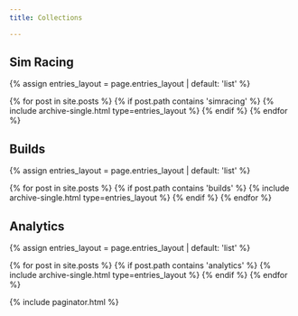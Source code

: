 ```yaml
---
title: Collections

---
```


<h2>Sim Racing</h2>

{% assign entries_layout = page.entries_layout | default: 'list' %}
<div class="entries-{{ entries_layout }}">
  {% for post in site.posts %}
    {% if post.path contains 'simracing' %}
        {% include archive-single.html type=entries_layout %}
    {% endif %}
  {% endfor %}
</div>

<h2>Builds</h2>

{% assign entries_layout = page.entries_layout | default: 'list' %}
<div class="entries-{{ entries_layout }}">
  {% for post in site.posts %}
    {% if post.path contains 'builds' %}
        {% include archive-single.html type=entries_layout %}
    {% endif %}
  {% endfor %}
</div>

<h2>Analytics</h2>

{% assign entries_layout = page.entries_layout | default: 'list' %}
<div class="entries-{{ entries_layout }}">
  {% for post in site.posts %}
    {% if post.path contains 'analytics' %}
        {% include archive-single.html type=entries_layout %}
    {% endif %}
  {% endfor %}
</div>

{% include paginator.html %}
